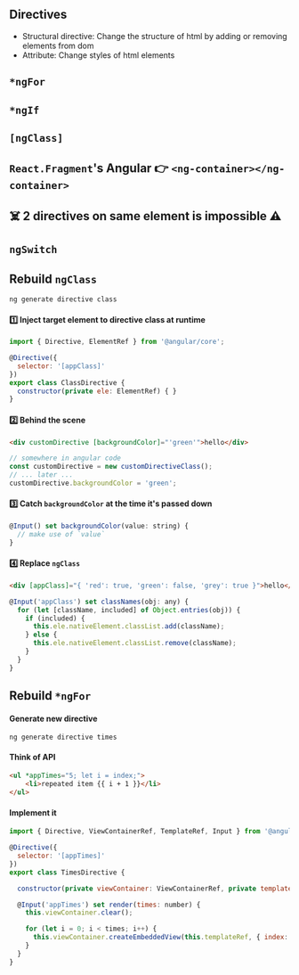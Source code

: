 ## Directives
* Structural directive: Change the structure of html by adding or removing elements from dom
* Attribute: Change styles of html elements

## `*ngFor`

## `*ngIf`

## `[ngClass]`

## `React.Fragment`'s Angular 👉 `<ng-container></ng-container>`

## ☠️ 2 directives on same element is impossible ⚠️

## `ngSwitch`

## Rebuild `ngClass`
```console
ng generate directive class
```

#### :one: Inject target element to directive class at runtime
```js
import { Directive, ElementRef } from '@angular/core';

@Directive({
  selector: '[appClass]'
})
export class ClassDirective {
  constructor(private ele: ElementRef) { }
}
```

#### :two: Behind the scene
```html
<div customDirective [backgroundColor]="'green'">hello</div>
```
```js
// somewhere in angular code
const customDirective = new customDirectiveClass();
// ... later ...
customDirective.backgroundColor = 'green';
```

#### :three: Catch `backgroundColor` at the time it's passed down
```js
@Input() set backgroundColor(value: string) {
  // make use of `value`
}
```

#### :four: Replace `ngClass`
```html
<div [appClass]="{ 'red': true, 'green': false, 'grey': true }">hello</div>
```

```js
@Input('appClass') set classNames(obj: any) {
  for (let [className, included] of Object.entries(obj)) {
    if (included) {
      this.ele.nativeElement.classList.add(className);
    } else {
      this.ele.nativeElement.classList.remove(className);
    }
  }
}
```

## Rebuild `*ngFor`
#### Generate new directive
```console
ng generate directive times
```

#### Think of API
```html
<ul *appTimes="5; let i = index;">
    <li>repeated item {{ i + 1 }}</li>
</ul>
```

#### Implement it
```js
import { Directive, ViewContainerRef, TemplateRef, Input } from '@angular/core';

@Directive({
  selector: '[appTimes]'
})
export class TimesDirective {

  constructor(private viewContainer: ViewContainerRef, private templateRef: TemplateRef<any>) {}

  @Input('appTimes') set render(times: number) {
    this.viewContainer.clear();

    for (let i = 0; i < times; i++) {
      this.viewContainer.createEmbeddedView(this.templateRef, { index: i });
    }
  }
}
```
